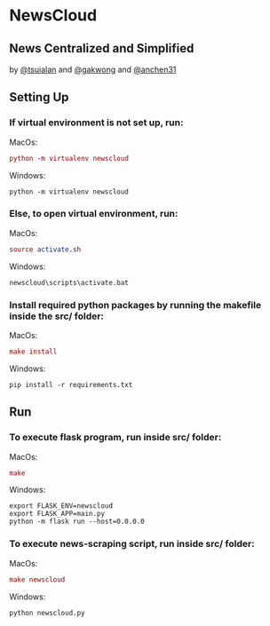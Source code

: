 # NewsCloud
## News Centralized and Simplified 
by [@tsuialan](https://github.com/tsuialan) and [@gakwong](https://github.com/gakwong) and [@anchen31](https://github.com/anchen31)
## Setting Up
### If virtual environment is not set up, run: 
MacOs: 
``` MAC
python -m virtualenv newscloud
```
Windows: 
``` WIN
python -m virtualenv newscloud
```
### Else, to open virtual environment, run:
MacOs: 
``` MAC
source activate.sh
```
Windows: 
``` WIN
newscloud\scripts\activate.bat
```
### Install required python packages by running the makefile inside the src/ folder:
MacOs: 
``` MAC
make install
```
Windows: 
``` WIN
pip install -r requirements.txt
```
## Run
### To execute flask program, run inside src/ folder:
MacOs: 
``` MAC
make
```
Windows: 
``` WIN
export FLASK_ENV=newscloud
export FLASK_APP=main.py
python -m flask run --host=0.0.0.0
```
### To execute news-scraping script, run inside src/ folder:
MacOs:
``` MAC
make newscloud
```
Windows:
``` WIN
python newscloud.py
```
